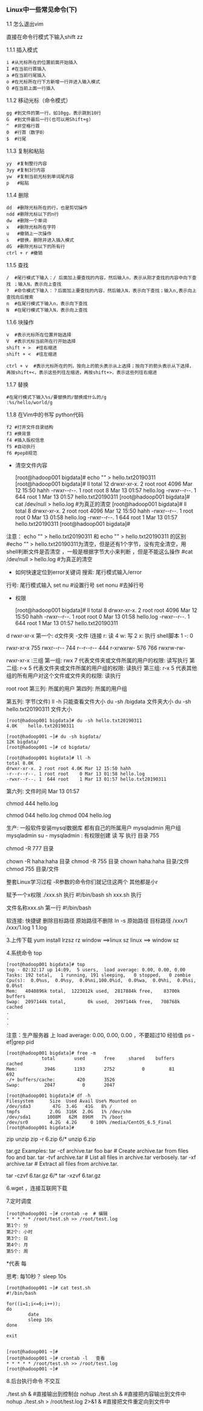 
  

  
### Linux中一些常见命令(下)

1.1 怎么退出vim

直接在命令行模式下输入shift zz

1.1.1 插入模式

    i #从光标所在的位置前面开始插入
    I #在当前行首插入
    a #在当前行尾插入
    o #在光标所在行下方新增一行并进入输入模式
    O #在当前上面一行插入

1.1.2 移动光标（命令模式）

    gg #到文件的第一行，如10gg，表示跳到10行
    G  #到文件最后一行(也可以用Shift+g)
    ^  #非空格行首
    0  #行首（数字0）
    $  #行尾

1.1.3 复制和粘贴

    yy  #复制整行内容
    3yy #复制3行内容
    yw  #复制当前光标到单词尾内容
    p   #粘贴

1.1.4 删除

    dd  #删除光标所在的行，也是剪切操作
    ndd #删除光标以下的n行
    dw  #删除一个单词
    x   #删除光标所在字符
    u   #撤销上一次操作
    s   #替换，删除并进入插入模式
    dG  #删除光标以下的所有行
    ctrl + r #撤销

1.1.5 查找

    /  #尾行模式下输入：/ 后面加上要查找的内容，然后输入n，表示从刚才查找的内容中向下查找 ；输入N，表示向上查找
    ?  #命令模式下输入：？后面加上要查找的内容，然后输入N，表示向下查找；输入n,表示向上查找向后搜索
    n  #在尾行模式下输入n，表示向下查找
    N  #在尾行模式下输入N，表示向上查找

1.1.6 块操作

    v  #表示光标所在位置开始选择
    V  #表示光标当前所在行开始选择
    shift + >  #往右缩进
    shift + <  #往左缩进
    
    ctrl + v  #表示光标所在的列，按向上的箭头表示从上选择；按向下的箭头表示从下选择，再按shift+<，表示这些列往左缩进，再按shift+>，表示这些列往右缩进

1.1.7 替换

    #在尾行模式下输入%s/要替换的/替换成什么的/g
    :%s/hello/world/g

1.1.8 在Vim中的书写 python代码

    f2 #打开文件目录结构
    f3 #换背景
    f4 #插入版权信息
    f5 #自动执行
    f6 #pep8规范



- 清空文件内容

    [root@hadoop001 bigdata]# echo "" > hello.txt20190311  
    [root@hadoop001 bigdata]# ll
    total 12
    drwxr-xr-x. 2 root root 4096 Mar 12 15:50 hahh
    -rwxr--r--. 1 root root    8 Mar 13 01:57 hello.log
    -rwxr--r--. 1  644 root    1 Mar 13 01:57 hello.txt20190311
    [root@hadoop001 bigdata]# cat /dev/null > hello.log  #为真正的清空
    [root@hadoop001 bigdata]# ll
    total 8
    drwxr-xr-x. 2 root root 4096 Mar 12 15:50 hahh
    -rwxr--r--. 1 root root    0 Mar 13 01:58 hello.log
    -rwxr--r--. 1  644 root    1 Mar 13 01:57 hello.txt20190311
    [root@hadoop001 bigdata]# 
    

注意： echo "" > hello.txt20190311  和 echo "" > hello.txt20190311  的区别
      #echo "" > hello.txt20190311为清空，但是还有1个字节，没有完全清空，用shell判断文件是否清空 ，一般是根据字节大小来判断 ，但是不能这么操作
      #cat /dev/null > hello.log  #为真正的清空


- 如何快速定位到error关键词 
搜索: 尾行模式输入/error 

行号:  尾行模式输入
    set nu   #设置行号
    set nonu  #去掉行号

- 权限

    [root@hadoop001 bigdata]# ll
    total 8
    drwxr-xr-x. 2 root root 4096 Mar 12 15:50 hahh
    -rwxr--r--. 1 root root    0 Mar 13 01:58 hello.log
    -rwxr--r--. 1  644 root    1 Mar 13 01:57 hello.txt20190311
    



d rwxr-xr-x
第一个: d文件夹 -文件 l连接
r: 读 4
w: 写 2
x: 执行 shell脚本 1
-: 0

rwxr-xr-x 755
rwxr--r-- 744
r--r--r-- 444
r-xrwxrw- 576
766 rwxrw-rw-

rwxr-xr-x :三组
  第一组: rwx 7 代表文件夹或文件所属的用户的权限: 读写执行
  第二组: r-x 5 代表文件夹或文件所属的用户组的权限: 读执行
  第三组: r-x 5 代表其他组的所有用户对这个文件或文件夹的权限: 读执行

root root
第三列:  所属的用户
第四列:  所属的用户组

第五列: 字节(文件)
ll -h 只能查看文件大小
du -sh /bigdata 文件夹大小
du -sh hello.txt20190311 文件大小

    [root@hadoop001 bigdata]# du -sh hello.txt20190311 
    4.0K	hello.txt20190311
    
    [root@hadoop001 ~]# du -sh bigdata/
    12K	bigdata/
    [root@hadoop001 ~]# cd bigdata/
    
    [root@hadoop001 bigdata]# ll -h
    total 8.0K
    drwxr-xr-x. 2 root root 4.0K Mar 12 15:50 hahh
    -r--r--r--. 1 root root    0 Mar 13 01:58 hello.log
    -rwxr--r--. 1  644 root    1 Mar 13 01:57 hello.txt20190311



第六列: 文件时间
Mar 13 01:57



chmod 444  hello.log



chmod 044  hello.log
chmod 004  hello.log

生产: 
一般软件安装mysql数据库 都有自己的所属用户 mysqladmin  用户组 mysqladmin
su - mysqladmin :  有权限创建 读 写 执行
目录 755

chmod -R 777 目录

chown -R haha:haha 目录
chmod -R 755 目录
chown  haha:haha 目录/文件
chmod  755 目录/文件

整套Linux学习过程 
-R参数的命令你们就记住这两个 其他都是小r

赋予一个x权限
./xxx.sh 执行  #!/bin/bash 
sh xxx.sh 执行 

文件名称xxx.sh  第一行 #!/bin/bash 



软连接: 快捷键 删除目标路径 原始路径不删除
ln -s 原始路径 目标路径
      /xxx/1
      /xxx/1.log
      1
      1.log

3.上传下载
yum install lrzsz
rz window ==>linux
sz  linux ==>  window 
sz 

4.系统命令
top 

    [root@hadoop001 bigdata]# top
    top - 02:32:17 up 14:09,  5 users,  load average: 0.00, 0.00, 0.00
    Tasks: 192 total,   1 running, 191 sleeping,   0 stopped,   0 zombie
    Cpu(s):  0.0%us,  0.0%sy,  0.0%ni,100.0%id,  0.0%wa,  0.0%hi,  0.0%si,  0.0%st
    Mem:   4040896k total,  1223012k used,  2817884k free,    83700k buffers
    Swap:  2097144k total,        0k used,  2097144k free,   708768k cached
    .
    .
    .


注意：生产服务器 上  load average: 0.00, 0.00, 0.00  ，不要超过10 经验值
ps -ef|grep pid

    [root@hadoop001 bigdata]# free -m
                 total       used       free     shared    buffers     cached
    Mem:          3946       1193       2752          0         81        692
    -/+ buffers/cache:        420       3526
    Swap:         2047          0       2047
    
    [root@hadoop001 bigdata]# df -h
    Filesystem      Size  Used Avail Use% Mounted on
    /dev/sda3        47G  3.4G   41G   8% /
    tmpfs           2.0G  316K  2.0G   1% /dev/shm
    /dev/sda1      1008M   62M  896M   7% /boot
    /dev/sr0        4.2G  4.2G     0 100% /media/CentOS_6.5_Final
    [root@hadoop001 bigdata]# 
    


zip unzip
zip -r 6.zip 6/*
unzip 6.zip

tar.gz
Examples:
  tar -cf archive.tar foo bar  # Create archive.tar from files foo and bar.
  tar -tvf archive.tar         # List all files in archive.tar verbosely.
  tar -xf archive.tar          # Extract all files from archive.tar.

tar -czvf 6.tar.gz 6/*
tar -xzvf 6.tar.gz

6.wget  ，连接互联网下载

7.定时调度

    [root@hadoop001 ~]# crontab -e  # 编辑
    * * * * * /root/test.sh >> /root/test.log
    第1个: 分
    第2个: 小时
    第3个: 日
    第4个: 月
    第5个: 周
    

*代表 每

思考: 每10秒？
sleep 10s

    [root@hadoop001 ~]# cat test.sh
    #!/bin/bash
    
    for((i=1;i<=6;i++));
    do
            date
            sleep 10s
    done
    
    exit 
    
    
    [root@hadoop001 ~]# 
    [root@hadoop001 ~]# crontab -l   查看
    * * * * * /root/test.sh >> /root/test.log
    [root@hadoop001 ~]# 



8.后台执行命令 不交互

./test.sh &    #直接输出到控制台
nohup  ./test.sh &   #直接把内容输出到文件中
nohup  ./test.sh > /root/test.log 2>&1  &   #直接把文件重定向到文件中



